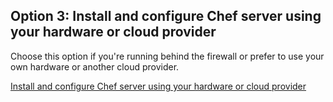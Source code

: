 ## Option 3: Install and configure Chef server using your hardware or cloud provider

Choose this option if you're running behind the firewall or prefer to use your own hardware or another cloud provider.

<a class="button radius" href="/install-and-manage-your-own-chef-server/linux/install-chef-server/install-chef-server-using-your-hardware/">Install and configure Chef server using your hardware or cloud provider</a>
